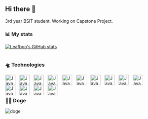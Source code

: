 ## Hi there  🗿
3rd year BSIT student. Working on Capstone Project.
<!--
**leafboo/leafboo** is a ✨ _special_ ✨ repository because its `README.md` (this file) appears on your GitHub profile.

Here are some ideas to get you started:

- 🔭 I’m currently working on ...
- 🌱 I’m currently learning ...
- 👯 I’m looking to collaborate on ...
- 🤔 I’m looking for help with ...
- 💬 Ask me about ...
- 📫 How to reach me: ...
- 😄 Pronouns: ...
- ⚡ Fun fact: ...
-->


### 📊 My stats
[![Leafboo's GitHub stats](https://github-readme-stats.vercel.app/api?username=leafboo&show_icons=true&theme=tokyonight)](https://github.com/leafboo/github-readme-stats)


#

### 🛸 Technologies
<img align="left" alt="Java" width="33px" style="padding-right:10px;" src="https://cdn.jsdelivr.net/gh/devicons/devicon@latest/icons/html5/html5-original.svg" />

<img align="left" alt="Java" width="33px" style="padding-right:10px;" src="https://cdn.jsdelivr.net/gh/devicons/devicon@latest/icons/css3/css3-original.svg" />

<a href="https://tailwindcss.com" target="_blank"><img align="left" alt="Java" width="33px" style="padding-right:10px;" src="https://cdn.jsdelivr.net/gh/devicons/devicon@latest/icons/tailwindcss/tailwindcss-original.svg" /></a>

<img align="left" alt="Java" width="33px" style="padding-right:10px;" src="https://cdn.jsdelivr.net/gh/devicons/devicon@latest/icons/javascript/javascript-original.svg" />

<img align="left" alt="Java" width="33px" style="padding-right:10px;" src="https://cdn.jsdelivr.net/gh/devicons/devicon@latest/icons/react/react-original.svg" />

<a href="https://www.typescriptlang.org" target="_blank"><img align="left" alt="Java" width="33px" style="padding-right:10px;" src="https://cdn.jsdelivr.net/gh/devicons/devicon@latest/icons/typescript/typescript-original.svg" /></a>

<a href="https://vitejs.dev" target="_blank"><img align="left" alt="Java" width="33px" style="padding-right:10px;" src="https://cdn.jsdelivr.net/gh/devicons/devicon@latest/icons/vitejs/vitejs-original.svg" /></a>

<a href="https://www.mysql.com" target="_blank"><img align="left" alt="Java" width="33px" style="padding-right:10px;" src="https://cdn.jsdelivr.net/gh/devicons/devicon@latest/icons/mysql/mysql-original.svg" /></a>

<a href="https://www.figma.com" target="_blank"><img align="left" alt="Java" width="33px" style="padding-right:10px;" src="https://cdn.jsdelivr.net/gh/devicons/devicon@latest/icons/figma/figma-original.svg" /></a>

<a href="https://git-scm.com" target="_blank"><img align="left" alt="Java" width="33px" style="padding-right:10px;" src="https://cdn.jsdelivr.net/gh/devicons/devicon@latest/icons/git/git-original.svg" /></a>

<a href="https://code.visualstudio.com" target="_blank"><img align="left" alt="Java" width="33px" style="padding-right:10px;" src="https://cdn.jsdelivr.net/gh/devicons/devicon@latest/icons/vscode/vscode-original.svg" /></a>

<a href="https://www.postman.com" target="_blank"><img align="left" alt="Java" width="33px" style="padding-right:10px;" src="https://cdn.jsdelivr.net/gh/devicons/devicon@latest/icons/postman/postman-original.svg" /></a> 

<a href="https://www.linux.com/what-is-linux/" target="_blank"><img align="left" alt="Java" width="33px" style="padding-right:10px;" src="https://cdn.jsdelivr.net/gh/devicons/devicon@latest/icons/linux/linux-original.svg" /></a>

<a href="https://www.linux.com/what-is-linux/" target="_blank"><img align="left" alt="Java" width="33px" style="padding-right:10px;" src="https://cdn.jsdelivr.net/gh/devicons/devicon@latest/icons/godot/godot-original.svg" /></a> <br><br>


#

### 🐕‍🦺 Doge

![doge](https://github.com/leafboo/leafboo/assets/110758056/ce67ff95-6c7f-427d-bdad-9458e6969169)



